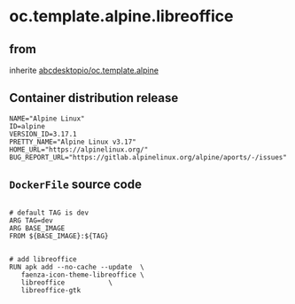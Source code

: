 # oc.template.alpine.libreoffice
## from
 inherite [abcdesktopio/oc.template.alpine](../oc.template.alpine)
## Container distribution release


``` 
NAME="Alpine Linux"
ID=alpine
VERSION_ID=3.17.1
PRETTY_NAME="Alpine Linux v3.17"
HOME_URL="https://alpinelinux.org/"
BUG_REPORT_URL="https://gitlab.alpinelinux.org/alpine/aports/-/issues"

```



## `DockerFile` source code

``` 

# default TAG is dev
ARG TAG=dev
ARG BASE_IMAGE
FROM ${BASE_IMAGE}:${TAG}


# add libreoffice
RUN apk add --no-cache --update  \
   faenza-icon-theme-libreoffice \
   libreoffice 			 \
   libreoffice-gtk

```

